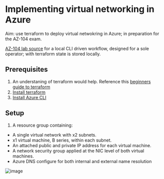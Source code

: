 # Implementing virtual networking in Azure

Aim: use terraform to deploy virtual netwokring in Azure; in preparation for the AZ-104 exam. 

[AZ-104 lab source](https://github.com/MicrosoftLearning/AZ-104-MicrosoftAzureAdministrator/blob/master/Instructions/Labs/LAB_04-Implement_Virtual_Networking.md)
 for a local CLI driven workflow, designed for a sole operator; with terraform state is stored locally.

## Prerequisites

1. An understaning of terraform would help. Reference this [beginners guide to terraform](https://www.youtube.com/watch?v=YcJ9IeukJL8)
2. [Install terraform](https://developer.hashicorp.com/terraform/downloads)
3. [Install Azure CLI](https://learn.microsoft.com/en-us/cli/azure/install-azure-cli-windows?tabs=azure-cli)

## Setup

1. A resource group containing:
* A single virtual network with x2 subnets.
* x1 virtual machine, B series, within each subnet. 
* An attached public and private IP address for each virtual machine.
* A network security group applied at the NIC level of both virtual machines.
* Azure DNS configure for both internal and external name resolution

![image](https://user-images.githubusercontent.com/77082071/202557140-b0ab941f-79e8-4026-a4c3-9c5ad4110ba0.png)

